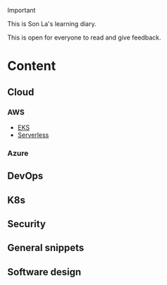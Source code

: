 > [!IMPORTANT]
> This is Son La's learning diary.
>
> This is open for everyone to read and give feedback.

# Content

## Cloud

### AWS
* [EKS](cloud/aws/eks.md)
* [Serverless](cloud/aws/serverless.md)


### Azure


## DevOps


## K8s

## Security

## General snippets

## Software design